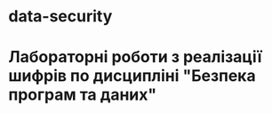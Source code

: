 # data-security

<h1>Лабораторні роботи з реалізації шифрів по дисципліні "Безпека програм та даних"</h1>
